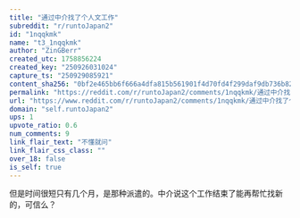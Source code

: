 ```yaml
---
title: "通过中介找了个人文工作"
subreddit: "r/runtoJapan2"
id: "1nqqkmk"
name: "t3_1nqqkmk"
author: "ZinGBerr"
created_utc: 1758856224
created_key: "250926031024"
capture_ts: "250929085921"
content_sha256: "0bf2e465bb6f666a4dfa815b561901f4d70fd4f299daf9db736b82f48dec3c9f"
permalink: "https://reddit.com/r/runtoJapan2/comments/1nqqkmk/通过中介找了个人文工作/"
url: "https://www.reddit.com/r/runtoJapan2/comments/1nqqkmk/通过中介找了个人文工作/"
domain: "self.runtoJapan2"
ups: 1
upvote_ratio: 0.6
num_comments: 9
link_flair_text: "不懂就问"
link_flair_css_class: ""
over_18: false
is_self: true
---
```


但是时间很短只有几个月，是那种派遣的。中介说这个工作结束了能再帮忙找新的，可信么？
